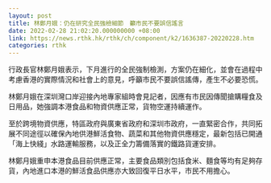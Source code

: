 ```yaml
---
layout: post
title: 林鄭月娥：仍在研究全民強檢細節　籲市民不要誤信謠言
date: 2022-02-28 21:02:20.000000000 +08:00
link: https://news.rthk.hk/rthk/ch/component/k2/1636387-20220228.htm
categories: rthk
---
```


行政長官林鄭月娥表示，下月進行的全民強制檢測，方案仍在細化，並會在過程中考慮香港的實際情況和社會上的意見，呼籲市民不要誤信謠傳，產生不必要恐慌。

林鄭月娥在深圳灣口岸迎接內地專家組時會見記者，因應有市民因傳聞搶購糧食及日用品，她強調本港食品和物資供應正常，貨物空運持續運作。

至於跨境物資供應，特區政府與廣東省政府和深圳市政府，一直緊密合作，共同拓展不同途徑以確保內地供港鮮活食物、蔬菜和其他物資供應穩定，最新包括已開通「海上快綫」水路運輸服務，以及正全力籌備落實的鐵路貨運安排。

林鄭月娥重申本港食品目前供應正常，主要食品類別包括食米、麵食等均有足夠存貨，內地進口本港的鮮活食品供應亦大致回復平日水平，市民不用擔心。

